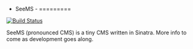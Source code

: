 - SeeMS -
=========

[![Build Status](https://travis-ci.org/fheemeyer/SeeMS.png?branch=master)](https://travis-ci.org/fheemeyer/SeeMS)

SeeMS (pronounced CMS) is a tiny CMS written in Sinatra.
More info to come as development goes along.
